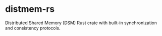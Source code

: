 # distmem-rs
Distributed Shared Memory (DSM) Rust crate with built-in synchronization and consistency protocols.
